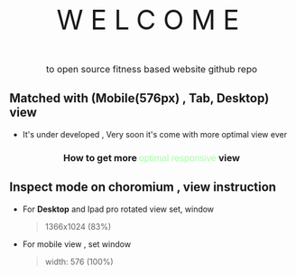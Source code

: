 <p style="text-align:center;font-size:3rem;letter-spacing:13px"> WELCOME</p>

<p style="font-size:1rem;
letter-spacing:.3px
font-family:sans-serif;
text-align: center;"
>
to open source fitness based website github repo</p>

## Matched with (Mobile(576px) , Tab, Desktop) view

- It's under developed , Very soon it's come with more optimal view ever

### <p style="text-align:center"> How to get more <span style='color: #00ff0059;font-weight: 200;font-family:sans-serif;'> optimal responsive </span> view </p>

## Inspect mode on choromium , view instruction

- For <b>Desktop</b> and Ipad pro rotated view set, window<br>
  > 1366x1024 (83%)
- For mobile view , set window
  > width: 576 (100%)

